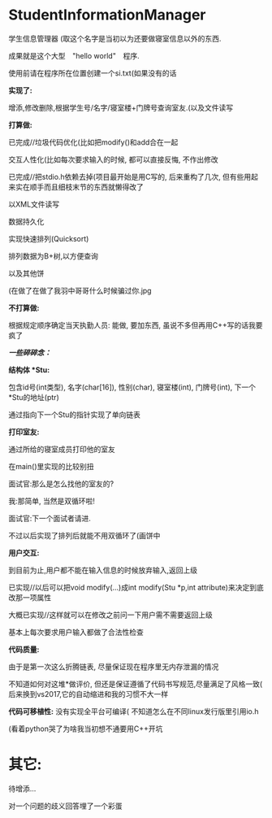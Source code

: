 # StudentInformationManager
学生信息管理器 (取这个名字是当初以为还要做寝室信息以外的东西.

成果就是这个大型　"hello world"　程序.

使用前请在程序所在位置创建一个si.txt(如果没有的话

__实现了:__

增添,修改删除,根据学生号/名字/寝室楼+门牌号查询室友.(以及文件读写

__打算做:__

已完成//垃圾代码优化(比如把modify()和add合在一起

交互人性化(比如每次要求输入的时候, 都可以直接反悔, 不作出修改

已完成//把stdio.h依赖去掉(项目最开始是用C写的, 后来重构了几次, 但有些用起来实在顺手而且细枝末节的东西就懒得改了

以XML文件读写

数据持久化

实现快速排列(Quicksort)

排列数据为B+树,以方便查询

以及其他饼

(在做了在做了我羽中哥哥什么时候骗过你.jpg

 __不打算做:__
 
 根据规定顺序确定当天执勤人员:  能做, 要加东西, 虽说不多但再用C++写的话我要疯了

___一些碎碎念：___

__结构体 *Stu:__

包含id号(int类型), 名字(char[16]), 性别(char), 寝室楼(int), 门牌号(int), 下一个*Stu的地址(ptr)

通过指向下一个Stu的指针实现了单向链表

__打印室友:__

通过所给的寝室成员打印他的室友

在main()里实现的比较别扭

面试官:那么是怎么找他的室友的?

我:那简单, 当然是双循环啦!

面试官:下一个面试者请进.

不过以后实现了排列后就能不用双循环了(画饼中

__用户交互:__

到目前为止,用户都不能在输入信息的时候放弃输入,返回上级

已实现//以后可以把void modify(...)成int modify(Stu *p,int attribute)来决定到底改那一项属性

大概已实现//这样就可以在修改之前问一下用户需不需要返回上级

基本上每次要求用户输入都做了合法性检查

__代码质量:__

由于是第一次这么折腾链表, 尽量保证现在程序里无内存泄漏的情况

不知道如何对这堆*做评价, 但还是保证遵循了代码书写规范,尽量满足了风格一致( 后来换到vs2017,它的自动缩进和我的习惯不大一样

__代码可移植性:__
没有实现全平台可编译( 不知道怎么在不同linux发行版里引用io.h

(看着python哭了为啥我当初想不通要用C++开坑

# 其它:

待增添...

对一个问题的歧义回答埋了一个彩蛋
